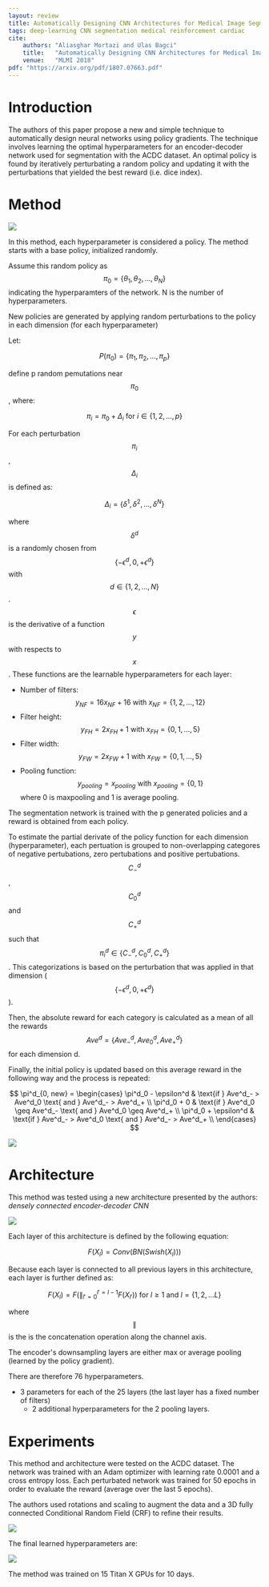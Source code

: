 ```yaml
---
layout: review
title: Automatically Designing CNN Architectures for Medical Image Segmentation
tags: deep-learning CNN segmentation medical reinforcement cardiac
cite:
    authors: "Aliasghar Mortazi and Ulas Bagci"
    title:   "Automatically Designing CNN Architectures for Medical Image Segmentation"
    venue:   "MLMI 2018"
pdf: "https://arxiv.org/pdf/1807.07663.pdf"
---
```



# Introduction

The authors of this paper propose a new and simple technique to automatically design neural networks using policy gradients.
The technique involves learning the optimal hyperparameters for an encoder-decoder network used for segmentation with the ACDC dataset. An optimal policy is found by iteratively perturbating a random policy and updating it with the perturbations that yielded the best reward (i.e. dice index).



# Method
![](/deep-learning/images/AutomaticallyDesigningCNN/fig1.jpg)

In this method, each hyperparameter is considered a policy.
The method starts with a base policy, initialized randomly.

Assume this random policy as $$\pi_0 = \{\theta_1, \theta_2, ..., \theta_N\} $$ indicating the hyperparamters of the network. N is the number of hyperparameters.

New policies are generated by applying random perturbations to the policy in each dimension (for each hyperparameter)

Let:

$$
P(\pi_0) = \{\pi_1, \pi_2,..., \pi_p\}
$$

define p random pemutations near $$\pi_0$$, where:

$$
\pi_i = \pi_0 + \Delta_i \text{ for } i \in \{1, 2,..., p\}
$$

For each perturbation $$\pi_i$$, $$\Delta_i$$ is defined as:

$$
\Delta_i = \{\delta^1, \delta^2,..., \delta^N\}
$$

where $$\delta^d$$ is a randomly chosen from $$\{-\epsilon^d, 0, +\epsilon^d\}$$ with $$d \in \{1, 2,..., N\}$$. $$\epsilon$$ is the derivative of a function $$y$$ with respects to $$x$$.
These functions are the learnable hyperparameters for each layer:

* Number of filters: $$y_{NF} = 16x_{NF} + 16 \text{ with } x_{NF} = \{1, 2,..., 12\}$$
* Filter height: $$y_{FH} = 2x_{FH} + 1 \text{ with } x_{FH} = \{0, 1,..., 5\}$$
* Filter width: $$y_{FW} = 2x_{FW} + 1 \text{ with } x_{FW} = \{0, 1,..., 5\}$$
* Pooling function: $$y_{pooling} = x_{pooling} \text{ with } x_{pooling} = \{0, 1\}$$ where 0 is maxpooling and 1 is average pooling.

The segmentation network is trained with the p generated policies and a reward is obtained from each policy.

To estimate the partial derivate of the policy function for each dimension (hyperparameter), each pertuation is grouped to non-overlapping categores of negative pertubations, zero pertubations and positive pertubations. $$C^d_-$$, $$C^d_0$$ and $$C^d_+$$ such that $$\pi^d_i \in \{C^d_-, C^d_0, C^d_+\}$$. This categorizations is based on the perturbation that was applied in that dimension ($$\{-\epsilon^d, 0, +\epsilon^d\} $$).

Then, the absolute reward for each category is calculated as a mean of all the rewards $$Ave^d = \{Ave^d_-, Ave^d_0, Ave^d_+\}$$ for each dimension d.

Finally, the initial policy is updated based on this average reward in the following way and the process is repeated:

$$
\pi^d_{0, new} = \begin{cases}
             \pi^d_0 - \epsilon^d & \text{if } Ave^d_- > Ave^d_0 \text{ and } Ave^d_- > Ave^d_+   \\
			\pi^d_0 + 0 & \text{if } Ave^d_0 \geq Ave^d_- \text{ and } Ave^d_0 \geq Ave^d_+   \\
			\pi^d_0 + \epsilon^d & \text{if } Ave^d_- > Ave^d_0 \text{ and } Ave^d_- > Ave^d_+   \\
			\end{cases}
$$


![](/deep-learning/images/AutomaticallyDesigningCNN/algo1.jpg)

# Architecture

This method was tested using a new architecture presented by the authors: *densely  connected encoder-decoder CNN*


![](/deep-learning/images/AutomaticallyDesigningCNN/fig2.jpg)

Each layer of this architecture is defined by the following equation:

$$
F(X_l) = Conv(BN(Swish(X_l)))
$$

Because each layer is connected to all previous layers in this architecture, each layer is further defined as:

$$F(X_l) = F( \parallel_{l' = 0}^{l'=l-1} F(X_{l'})) \text{ for } l \geq 1 \text{ and } l = \{1, 2,...L\}$$

where $$ \parallel $$ is the is the concatenation operation along the channel axis.

The encoder's downsampling layers are either max or average pooling (learned by the policy gradient).

There are therefore 76 hyperparameters.
  * 3 parameters for each of the 25 layers (the last layer has a fixed number of filters)
	* 2 additional hyperparameters for the 2 pooling layers.


# Experiments

This method and architecture were tested on the ACDC dataset. The network was trained with an Adam optimizer with learning rate 0.0001 and a cross entropy loss. Each perturbated network was trained for 50 epochs in order to evaluate the reward (average over the last 5 epochs).

The authors used rotations and scaling to augment the data and a 3D fully connected Conditional Random Field (CRF) to refine their results.

![](/deep-learning/images/AutomaticallyDesigningCNN/table1.jpg)


The final learned hyperparameters are:

![](/deep-learning/images/AutomaticallyDesigningCNN/fig3.jpg)

The method was trained on 15 Titan X GPUs for 10 days.
